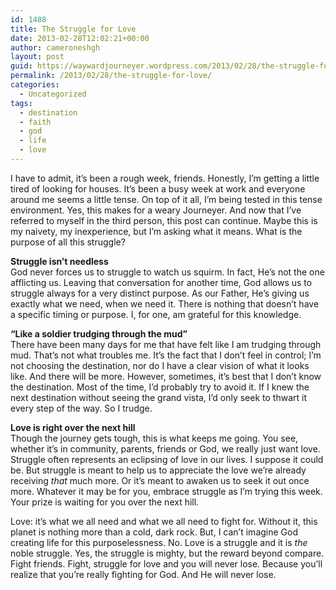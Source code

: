 ```yaml
---
id: 1488
title: The Struggle for Love
date: 2013-02-28T12:02:21+00:00
author: cameroneshgh
layout: post
guid: https://waywardjourneyer.wordpress.com/2013/02/28/the-struggle-for-love/
permalink: /2013/02/28/the-struggle-for-love/
categories:
  - Uncategorized
tags:
  - destination
  - faith
  - god
  - life
  - love
---
```

I have to admit, it’s been a rough week, friends. Honestly, I’m getting a little tired of looking for houses. It’s been a busy week at work and everyone around me seems a little tense. On top of it all, I’m being tested in this tense environment. Yes, this makes for a weary Journeyer. And now that I’ve referred to myself in the third person, this post can continue. Maybe this is my naivety, my inexperience, but I’m asking what it means. What is the purpose of all this struggle?

**Struggle isn’t needless**  
God never forces us to struggle to watch us squirm. In fact, He’s not the one afflicting us. Leaving that conversation for another time, God allows us to struggle always for a very distinct purpose. As our Father, He’s giving us exactly what we need, when we need it. There is nothing that doesn’t have a specific timing or purpose. I, for one, am grateful for this knowledge.

**“Like a soldier trudging through the mud”**  
There have been many days for me that have felt like I am trudging through mud. That’s not what troubles me. It’s the fact that I don’t feel in control; I’m not choosing the destination, nor do I have a clear vision of what it looks like. And there will be more. However, sometimes, it’s best that I don’t know the destination. Most of the time, I’d probably try to avoid it. If I knew the next destination without seeing the grand vista, I’d only seek to thwart it every step of the way. So I trudge.

**Love is right over the next hill**  
Though the journey gets tough, this is what keeps me going. You see, whether it’s in community, parents, friends or God, we really just want love. Struggle often represents an eclipsing of love in our lives. I suppose it could be. But struggle is meant to help us to appreciate the love we’re already receiving _that_ much more. Or it’s meant to awaken us to seek it out once more. Whatever it may be for you, embrace struggle as I’m trying this week. Your prize is waiting for you over the next hill.

Love: it’s what we all need and what we all need to fight for. Without it, this planet is nothing more than a cold, dark rock. But, I can’t imagine God creating life for this purposelessness. No. Love is a struggle and it is _the_ noble struggle. Yes, the struggle is mighty, but the reward beyond compare. Fight friends. Fight, struggle for love and you will never lose. Because you’ll realize that you’re really fighting for God. And He will never lose.